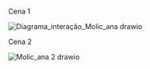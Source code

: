 Cena 1 

![Diagrama_interação_Molic_ana drawio](https://github.com/user-attachments/assets/a04d23d5-fc59-4961-a591-7876c48eb13b)

Cena 2

![Molic_ana 2 drawio](https://github.com/user-attachments/assets/1181b0c2-d323-44ff-accb-49191011e903)
